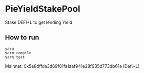 # PieYieldStakePool

Stake DEFI+L to get lending Yield


## How to run

```
yarn
yarn compile
yarn test
```

Mainnet: 0x5e8dffda3d69f01fa1aaf941e28f935d773db61a (Defi+L)